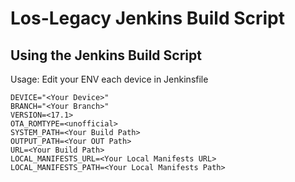 # Los-Legacy Jenkins Build Script
## Using the Jenkins Build Script
Usage: Edit your ENV each device in Jenkinsfile

```
DEVICE="<Your Device>"
BRANCH="<Your Branch>"
VERSION=<17.1>
OTA_ROMTYPE=<unofficial>
SYSTEM_PATH=<Your Build Path>
OUTPUT_PATH=<Your OUT Path>
URL=<Your Build Path>
LOCAL_MANIFESTS_URL=<Your Local Manifests URL>
LOCAL_MANIFESTS_PATH=<Your Local Manifests Path>
```
